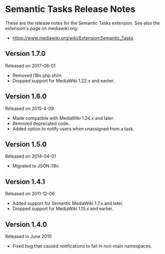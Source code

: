 # Semantic Tasks Release Notes

These are the release notes for the Semantic Tasks extension. See also
the extension's page on mediawiki.org:

* https://www.mediawiki.org/wiki/Extension:Semantic_Tasks


## Version 1.7.0

Released on 2017-08-01

* Removed I18n php shim
* Dropped support for MediaWiki 1.22.x and earlier.


## Version 1.6.0

Released on 2015-4-09

* Made compatible with MediaWiki 1.24.x and later.
* Removed deprecated code.
* Added option to notify users when unassigned from a task.


## Version 1.5.0

Released on 2014-04-01

* Migrated to JSON i18n


## Version 1.4.1

Released on 2011-12-06

* Added support for Semantic MediaWiki 1.7.x and later.
* Dropped support for MediaWiki 1.15.x and earlier.


## Version 1.4.0

Released in June 2010

* Fixed bug that caused notifications to fail in non-main namespaces.
